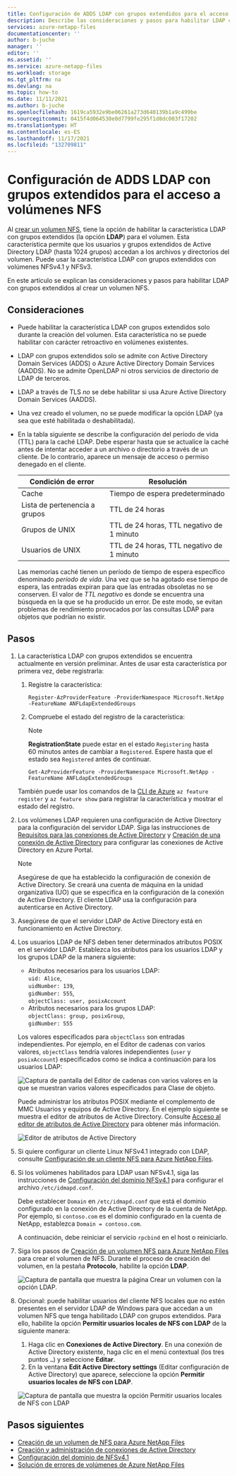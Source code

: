 ```yaml
---
title: Configuración de ADDS LDAP con grupos extendidos para el acceso al volumen NFS de Azure NetApp Files | Microsoft Docs
description: Describe las consideraciones y pasos para habilitar LDAP con grupos extendidos al crear un volumen NFS mediante Azure NetApp Files.
services: azure-netapp-files
documentationcenter: ''
author: b-juche
manager: ''
editor: ''
ms.assetid: ''
ms.service: azure-netapp-files
ms.workload: storage
ms.tgt_pltfrm: na
ms.devlang: na
ms.topic: how-to
ms.date: 11/11/2021
ms.author: b-juche
ms.openlocfilehash: 1619ca5932e9be06261a273d640139b1a9c499be
ms.sourcegitcommit: 0415f4d064530e0d7799fe295f1d8dc003f17202
ms.translationtype: HT
ms.contentlocale: es-ES
ms.lasthandoff: 11/17/2021
ms.locfileid: "132709811"
---
```

# <a name="configure-adds-ldap-with-extended-groups-for-nfs-volume-access"></a>Configuración de ADDS LDAP con grupos extendidos para el acceso a volúmenes NFS

Al [crear un volumen NFS](azure-netapp-files-create-volumes.md), tiene la opción de habilitar la característica LDAP con grupos extendidos (la opción **LDAP**) para el volumen. Esta característica permite que los usuarios y grupos extendidos de Active Directory LDAP (hasta 1024 grupos) accedan a los archivos y directorios del volumen. Puede usar la característica LDAP con grupos extendidos con volúmenes NFSv4.1 y NFSv3. 

En este artículo se explican las consideraciones y pasos para habilitar LDAP con grupos extendidos al crear un volumen NFS.  

## <a name="considerations"></a>Consideraciones

* Puede habilitar la característica LDAP con grupos extendidos solo durante la creación del volumen. Esta característica no se puede habilitar con carácter retroactivo en volúmenes existentes.  

* LDAP con grupos extendidos solo se admite con Active Directory Domain Services (ADDS) o Azure Active Directory Domain Services (AADDS). No se admite OpenLDAP ni otros servicios de directorio de LDAP de terceros. 

* LDAP a través de TLS *no* se debe habilitar si usa Azure Active Directory Domain Services (AADDS).  

* Una vez creado el volumen, no se puede modificar la opción LDAP (ya sea que esté habilitada o deshabilitada).  

* En la tabla siguiente se describe la configuración del período de vida (TTL) para la caché LDAP. Debe esperar hasta que se actualice la caché antes de intentar acceder a un archivo o directorio a través de un cliente. De lo contrario, aparece un mensaje de acceso o permiso denegado en el cliente. 

    |     Condición de error    |     Resolución    |
    |-|-|
    | Cache |  Tiempo de espera predeterminado |
    | Lista de pertenencia a grupos  | TTL de 24 horas  |
    | Grupos de UNIX  | TTL de 24 horas, TTL negativo de 1 minuto  |
    | Usuarios de UNIX  | TTL de 24 horas, TTL negativo de 1 minuto  |

    Las memorias caché tienen un período de tiempo de espera específico denominado *período de vida*. Una vez que se ha agotado ese tiempo de espera, las entradas expiran para que las entradas obsoletas no se conserven. El valor de *TTL negativo* es donde se encuentra una búsqueda en la que se ha producido un error. De este modo, se evitan problemas de rendimiento provocados por las consultas LDAP para objetos que podrían no existir.        

## <a name="steps"></a>Pasos

1. La característica LDAP con grupos extendidos se encuentra actualmente en versión preliminar. Antes de usar esta característica por primera vez, debe registrarla:  

    1. Registre la característica:   

        ```azurepowershell-interactive
        Register-AzProviderFeature -ProviderNamespace Microsoft.NetApp -FeatureName ANFLdapExtendedGroups
        ```

    2. Compruebe el estado del registro de la característica: 

        > [!NOTE]
        > **RegistrationState** puede estar en el estado `Registering` hasta 60 minutos antes de cambiar a `Registered`. Espere hasta que el estado sea `Registered` antes de continuar.

        ```azurepowershell-interactive
        Get-AzProviderFeature -ProviderNamespace Microsoft.NetApp -FeatureName ANFLdapExtendedGroups
        ```
        
    También puede usar los comandos de la [CLI de Azure](/cli/azure/feature) `az feature register` y `az feature show` para registrar la característica y mostrar el estado del registro. 

2. Los volúmenes LDAP requieren una configuración de Active Directory para la configuración del servidor LDAP. Siga las instrucciones de [Requisitos para las conexiones de Active Directory](create-active-directory-connections.md#requirements-for-active-directory-connections) y [Creación de una conexión de Active Directory](create-active-directory-connections.md#create-an-active-directory-connection) para configurar las conexiones de Active Directory en Azure Portal.  

    > [!NOTE]
    > Asegúrese de que ha establecido la configuración de conexión de Active Directory. Se creará una cuenta de máquina en la unidad organizativa (UO) que se especifica en la configuración de la conexión de Active Directory. El cliente LDAP usa la configuración para autenticarse en Active Directory.

3. Asegúrese de que el servidor LDAP de Active Directory está en funcionamiento en Active Directory. 

4. Los usuarios LDAP de NFS deben tener determinados atributos POSIX en el servidor LDAP. Establezca los atributos para los usuarios LDAP y los grupos LDAP de la manera siguiente: 

    * Atributos necesarios para los usuarios LDAP:   
        `uid: Alice`,  
        `uidNumber: 139`,  
        `gidNumber: 555`,  
        `objectClass: user, posixAccount`
    * Atributos necesarios para los grupos LDAP:   
        `objectClass: group, posixGroup`,  
        `gidNumber: 555`

    Los valores especificados para `objectClass` son entradas independientes. Por ejemplo, en el Editor de cadenas con varios valores, `objectClass` tendría valores independientes (`user` y `posixAccount`) especificados como se indica a continuación para los usuarios LDAP:   

    ![Captura de pantalla del Editor de cadenas con varios valores en la que se muestran varios valores especificados para Clase de objeto.](../media/azure-netapp-files/multi-valued-string-editor.png) 

    Puede administrar los atributos POSIX mediante el complemento de MMC Usuarios y equipos de Active Directory. En el ejemplo siguiente se muestra el editor de atributos de Active Directory. Consulte [Acceso al editor de atributos de Active Directory](create-volumes-dual-protocol.md#access-active-directory-attribute-editor) para obtener más información.  

    ![Editor de atributos de Active Directory](../media/azure-netapp-files/active-directory-attribute-editor.png) 

5. Si quiere configurar un cliente Linux NFSv4.1 integrado con LDAP, consulte [Configuración de un cliente NFS para Azure NetApp Files](configure-nfs-clients.md).

6. Si los volúmenes habilitados para LDAP usan NFSv4.1, siga las instrucciones de [Configuración del dominio NFSv4.1](azure-netapp-files-configure-nfsv41-domain.md#configure-nfsv41-domain) para configurar el archivo `/etc/idmapd.conf`.

    Debe establecer `Domain` en `/etc/idmapd.conf` que está el dominio configurado en la conexión de Active Directory de la cuenta de NetApp. Por ejemplo, si `contoso.com` es el dominio configurado en la cuenta de NetApp, establezca `Domain = contoso.com`.

    A continuación, debe reiniciar el servicio `rpcbind` en el host o reiniciarlo. 

7.  Siga los pasos de [Creación de un volumen NFS para Azure NetApp Files](azure-netapp-files-create-volumes.md) para crear el volumen de NFS. Durante el proceso de creación del volumen, en la pestaña **Protocolo**, habilite la opción **LDAP**.   

    ![Captura de pantalla que muestra la página Crear un volumen con la opción LDAP.](../media/azure-netapp-files/create-nfs-ldap.png)  

8. Opcional: puede habilitar usuarios del cliente NFS locales que no estén presentes en el servidor LDAP de Windows para que accedan a un volumen NFS que tenga habilitado LDAP con grupos extendidos. Para ello, habilite la opción **Permitir usuarios locales de NFS con LDAP** de la siguiente manera:
    1. Haga clic en **Conexiones de Active Directory**.  En una conexión de Active Directory existente, haga clic en el menú contextual (los tres puntos `…`) y seleccione **Editar**.  
    2. En la ventana **Edit Active Directory settings** (Editar configuración de Active Directory) que aparece, seleccione la opción **Permitir usuarios locales de NFS con LDAP**.  

    ![Captura de pantalla que muestra la opción Permitir usuarios locales de NFS con LDAP](../media/azure-netapp-files/allow-local-nfs-users-with-ldap.png)  

## <a name="next-steps"></a>Pasos siguientes  

* [Creación de un volumen de NFS para Azure NetApp Files](azure-netapp-files-create-volumes.md)
* [Creación y administración de conexiones de Active Directory](create-active-directory-connections.md)
* [Configuración del dominio de NFSv4.1](azure-netapp-files-configure-nfsv41-domain.md#configure-nfsv41-domain)
* [Solución de errores de volúmenes de Azure NetApp Files](troubleshoot-volumes.md)
